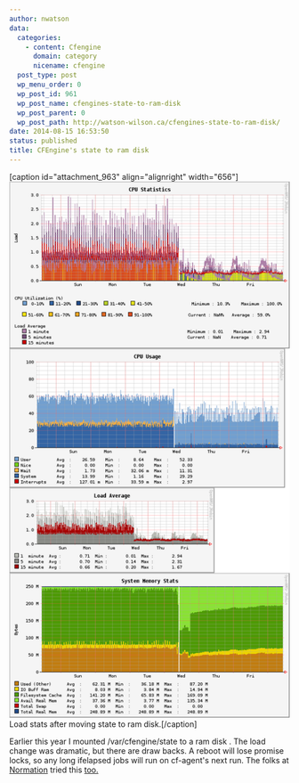 ```yaml
---
author: nwatson
data:
  categories:
    - content: Cfengine
      domain: category
      nicename: cfengine
  post_type: post
  wp_menu_order: 0
  wp_post_id: 961
  wp_post_name: cfengines-state-to-ram-disk
  wp_post_parent: 0
  wp_post_path: http://watson-wilson.ca/cfengines-state-to-ram-disk/
date: 2014-08-15 16:53:50
status: published
title: CFEngine's state to ram disk
---
```

[caption id="attachment_963" align="alignright" width="656"][![Load stats after moving state to ram disk.](/static/images/cfengine_state_on_ram.png)](/static/images/cfengine_state_on_ram.png)
Load stats after moving state to ram disk.[/caption]

Earlier this year I mounted /var/cfengine/state to a ram disk . The
load change was dramatic, but there are draw backs. A reboot will lose
promise locks, so any long ifelapsed jobs will run on cf-agent's next
run. The folks at [Normation](http://normation.com) tried this [too.](http://blog.normation.com/en/2013/09/09/speed-up-your-cfengine-by-using-a-ram-disk/)
